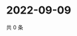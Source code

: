 # 2022-09-09

共 0 条

<!-- BEGIN WEIBO -->
<!-- 最后更新时间 Fri Sep 09 2022 04:20:37 GMT+0800 (China Standard Time) -->

<!-- END WEIBO -->
